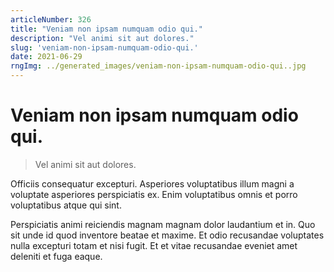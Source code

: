 ```yaml
---
articleNumber: 326
title: "Veniam non ipsam numquam odio qui."
description: "Vel animi sit aut dolores."
slug: 'veniam-non-ipsam-numquam-odio-qui.'
date: 2021-06-29
rngImg: ../generated_images/veniam-non-ipsam-numquam-odio-qui..jpg
---
```


# Veniam non ipsam numquam odio qui.

> Vel animi sit aut dolores.

Officiis consequatur excepturi. Asperiores voluptatibus illum magni a voluptate asperiores perspiciatis ex. Enim voluptatibus omnis et porro voluptatibus atque qui sint.
 Perspiciatis animi reiciendis magnam magnam dolor laudantium et in. Quo sit unde id quod inventore beatae et maxime. Et odio recusandae voluptates nulla excepturi totam et nisi fugit. Et et vitae recusandae eveniet amet deleniti et fuga eaque.
